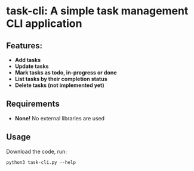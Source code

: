 # task-cli: A simple task management CLI application

## Features:

- **Add tasks**
- **Update tasks**
- **Mark tasks as todo, in-progress or done**
- **List tasks by their completion status**
- **Delete tasks (not implemented yet)**

## Requirements
- **None!** No external libraries are used
## Usage

Download the code, run:

`python3 task-cli.py --help`
